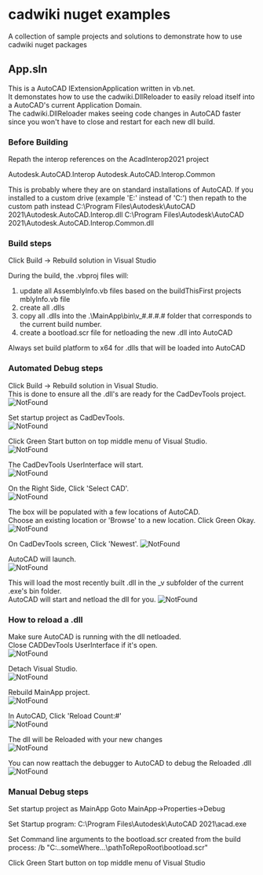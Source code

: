 # cadwiki nuget examples
A collection of sample projects and solutions to demonstrate how to use cadwiki nuget packages

## App.sln  
This is a AutoCAD IExtensionApplication written in vb.net.  
It demonstates how to use the cadwiki.DllReloader to easily reload itself into a AutoCAD's current Application Domain.  
The cadwiki.DllReloader makes seeing code changes in AutoCAD faster since you won't have to close and restart for each new dll build.  

### Before Building
Repath the interop references on the AcadInterop2021 project

Autodesk.AutoCAD.Interop
Autodesk.AutoCAD.Interop.Common

This is probably where they are on standard installations of AutoCAD.
If you installed to a custom drive (example 'E:\' instead of 'C:\') then repath to the custom path instead
C:\Program Files\Autodesk\AutoCAD 2021\Autodesk.AutoCAD.Interop.dll
C:\Program Files\Autodesk\AutoCAD 2021\Autodesk.AutoCAD.Interop.Common.dll

### Build steps
Click Build -> Rebuild solution in Visual Studio

During the build, the .vbproj files will:
1. update all AssemblyInfo.vb files based on the buildThisFirst projects mblyInfo.vb file
1. create all .dlls
1. copy all .dlls into the .\MainApp\bin\v_#.#.#.# folder that corresponds to the current build number.  
1. create a bootload.scr file for netloading the new .dll into AutoCAD

Always set build platform to x64 for .dlls that will be loaded into AutoCAD

### Automated Debug steps

Click Build -> Rebuild solution in Visual Studio.  
This is done to ensure all the .dll's are ready for the CadDevTools project.  
![NotFound](./VbNetApp/screenshots/automated-debug-0-rebuild-solution.png)   

Set startup project as CadDevTools.  
![NotFound](./VbNetApp/screenshots/automated-debug-1-set-startup-project.png)  

Click Green Start button on top middle menu of Visual Studio.  
![NotFound](./VbNetApp/screenshots/automated-debug-2-start-debug.png)  

The CadDevTools UserInterface will start.  
![NotFound](./VbNetApp/screenshots/automated-debug-3-CadDevTools-UserInterface.png)  

On the Right Side, Click 'Select CAD'.  
![NotFound](./VbNetApp/screenshots/automated-debug-4-CadDevTools-SelectCAD.png)  

The box will be populated with a few locations of AutoCAD.  
Choose an existing location or 'Browse' to a new location.
Click Green Okay. 
![NotFound](./VbNetApp/screenshots/automated-debug-5-CadDevTools-Select-AutoCAD-location.png)  

On CadDevTools screen, Click 'Newest'.
![NotFound](./VbNetApp/screenshots/automated-debug-6-CadDevTools-Newest.png)  

AutoCAD will launch.  
![NotFound](./VbNetApp/screenshots/automated-debug-7-CadDevTools-AutoCAD-Launch.png)    

This will load the most recently built .dll in the _v subfolder of the current .exe's bin folder.  
AutoCAD will start and netload the dll for you.
![NotFound](./VbNetApp/screenshots/automated-debug-8-CadDevTools-AutoCAD-netload.png)


### How to reload a .dll  
Make sure AutoCAD is running with the dll netloaded.  
Close CADDevTools UserInterface if it's open.  
![NotFound](./VbNetApp/screenshots/autocad-reload-a-dll-1-close-CadDevTools-Interface.png)  

Detach Visual Studio.  
![NotFound](./VbNetApp/screenshots/autocad-reload-a-dll-2-deatch-all.png)

Rebuild MainApp project.  
![NotFound](./VbNetApp/screenshots/autocad-reload-a-dll-3-rebuild-MainApp.png)  

In AutoCAD, Click 'Reload Count:#'  
![NotFound](./VbNetApp/screenshots/autocad-reload-a-dll-4-click-ReloadCount.png)    

The dll will be Reloaded with your new changes  
![NotFound](./VbNetApp/screenshots/autocad-reload-a-dll-5-dll-is-reloaded.png)   

You can now reattach the debugger to AutoCAD to debug the Reloaded .dll  
![NotFound](./VbNetApp/screenshots/autocad-reload-a-dll-6-attach-to-process.png)  

### Manual Debug steps
Set startup project as MainApp
Goto MainApp->Properties->Debug

Set Startup program:
C:\Program Files\Autodesk\AutoCAD 2021\acad.exe

Set Command line arguments to the bootload.scr created from the build process:
/b "C:\..someWhere...\pathToRepoRoot\bootload.scr"

Click Green Start button on top middle menu of Visual Studio  